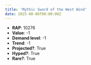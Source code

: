 ```yaml
---
title: 'Mythic Sword of the West Wind'
date: 2025-08-06T00:00:00Z
---
```

- **RAP**: 10276
- **Value**: -1
- **Demand level**: -1
- **Trend**: -1
- **Projected?**: True
- **Hyped?**: True
- **Rare?**: True
